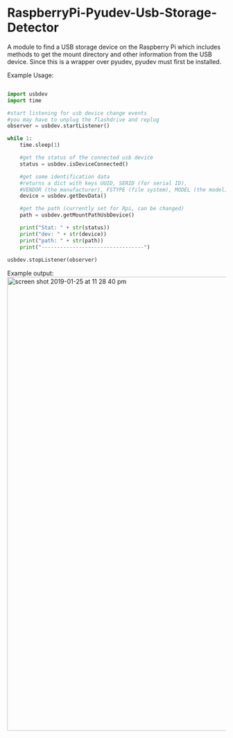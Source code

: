 # RaspberryPi-Pyudev-Usb-Storage-Detector
A module to find a USB storage device on the Raspberry Pi which includes methods to get the mount directory and other information from the USB device. Since this is a wrapper over pyudev, pyudev must first be installed.

Example Usage:
```Python

import usbdev
import time

#start listening for usb device change events
#you may have to unplug the flashdrive and replug
observer = usbdev.startListener()

while 1:
    time.sleep(1)

    #get the status of the connected usb device
    status = usbdev.isDeviceConnected()

    #get some identification data 
    #returns a dict with keys UUID, SERID (for serial ID), 
    #VENDOR (the manufacturer), FSTYPE (file system), MODEL (the model), DEVPATH for the path under ~/dev.
    device = usbdev.getDevData()

    #get the path (currently set for Rpi, can be changed)
    path = usbdev.getMountPathUsbDevice()

    print("Stat: " + str(status))
    print("dev: " + str(device))
    print("path: " + str(path))
    print("---------------------------------")
    
usbdev.stopListener(observer)
```

Example output:
<img width="1043" alt="screen shot 2019-01-25 at 11 28 40 pm" src="https://user-images.githubusercontent.com/35157263/51783076-c4127400-20f9-11e9-998e-3302cf8e088d.png">
